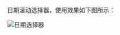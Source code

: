 日期滚动选择器，使用效果如下图所示：

![日期选择器](https://upload-images.jianshu.io/upload_images/8903781-f1f5b9f474e0f486.png?imageMogr2/auto-orient/strip%7CimageView2/2/w/1240)